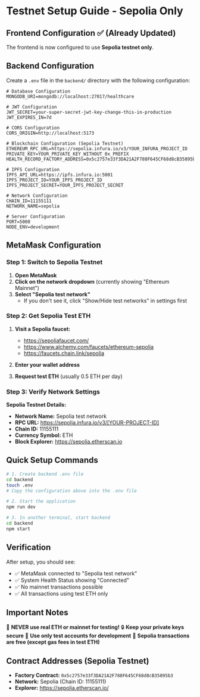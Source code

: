 # Testnet Setup Guide - Sepolia Only

## Frontend Configuration ✅ (Already Updated)
The frontend is now configured to use **Sepolia testnet only**.

## Backend Configuration

Create a `.env` file in the `backend/` directory with the following configuration:

```env
# Database Configuration
MONGODB_URI=mongodb://localhost:27017/healthcare

# JWT Configuration
JWT_SECRET=your-super-secret-jwt-key-change-this-in-production
JWT_EXPIRES_IN=7d

# CORS Configuration
CORS_ORIGIN=http://localhost:5173

# Blockchain Configuration (Sepolia Testnet)
ETHEREUM_RPC_URL=https://sepolia.infura.io/v3/YOUR_INFURA_PROJECT_ID
PRIVATE_KEY=YOUR_PRIVATE_KEY_WITHOUT_0x_PREFIX
HEALTH_RECORD_FACTORY_ADDRESS=0x5c2757e33f3DA21A2F788F645CF68d8cB35895b3

# IPFS Configuration
IPFS_API_URL=https://ipfs.infura.io:5001
IPFS_PROJECT_ID=YOUR_IPFS_PROJECT_ID
IPFS_PROJECT_SECRET=YOUR_IPFS_PROJECT_SECRET

# Network Configuration
CHAIN_ID=11155111
NETWORK_NAME=sepolia

# Server Configuration
PORT=5000
NODE_ENV=development
```

## MetaMask Configuration

### Step 1: Switch to Sepolia Testnet

1. **Open MetaMask**
2. **Click on the network dropdown** (currently showing "Ethereum Mainnet")
3. **Select "Sepolia test network"**
   - If you don't see it, click "Show/Hide test networks" in settings first

### Step 2: Get Sepolia Test ETH

1. **Visit a Sepolia faucet:**
   - https://sepoliafaucet.com/
   - https://www.alchemy.com/faucets/ethereum-sepolia
   - https://faucets.chain.link/sepolia

2. **Enter your wallet address**
3. **Request test ETH** (usually 0.5 ETH per day)

### Step 3: Verify Network Settings

**Sepolia Testnet Details:**
- **Network Name:** Sepolia test network
- **RPC URL:** https://sepolia.infura.io/v3/[YOUR-PROJECT-ID]
- **Chain ID:** 11155111
- **Currency Symbol:** ETH
- **Block Explorer:** https://sepolia.etherscan.io

## Quick Setup Commands

```bash
# 1. Create backend .env file
cd backend
touch .env
# Copy the configuration above into the .env file

# 2. Start the application
npm run dev

# 3. In another terminal, start backend
cd backend
npm start
```

## Verification

After setup, you should see:
- ✅ MetaMask connected to "Sepolia test network"
- ✅ System Health Status showing "Connected" 
- ✅ No mainnet transactions possible
- ✅ All transactions using test ETH only

## Important Notes

🚨 **NEVER use real ETH or mainnet for testing!**
🔒 **Keep your private keys secure**
🧪 **Use only test accounts for development**
📝 **Sepolia transactions are free (except gas fees in test ETH)**

## Contract Addresses (Sepolia Testnet)

- **Factory Contract:** `0x5c2757e33f3DA21A2F788F645CF68d8cB35895b3`
- **Network:** Sepolia (Chain ID: 11155111)
- **Explorer:** https://sepolia.etherscan.io/ 